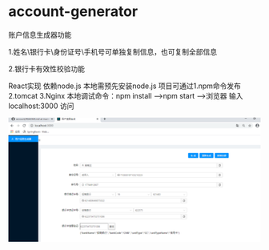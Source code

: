 # account-generator

账户信息生成器功能

1.姓名\银行卡\身份证号\手机号可单独复制信息，也可复制全部信息

2.银行卡有效性校验功能



React实现 依赖node.js 本地需预先安装node.js
项目可通过1.npm命令发布 2.tomcat 3.Nginx 
本地调试命令：npm install -->npm start -->浏览器 输入 localhost:3000 访问


![](https://github.com/Tianfuyi/account/blob/master/show.png)
